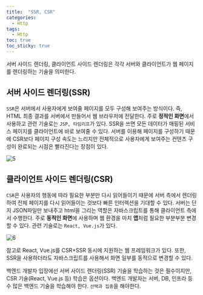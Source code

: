 ```yaml
---
title:  "SSR, CSR"
categories:
  - Http
tags:
  - Http
toc: true
toc_sticky: true
---
```


서버 사이드 렌더링, 클라이언트 사이드 렌더링은 각각 서버와 클라이언트가 웹 페이지를 렌더링하는 기술을 의미한다.

## 서버 사이드 렌더링(SSR)

`SSR`은 서버에서 사용자에게 보여줄 페이지를 모두 구성해 보여주는 방식이다. 즉, HTML 최종 결과를 서버에서 만들어서 웹 브라우저에 전달한다. 주로 **정적인 화면**에서 사용하고 관련 기술로는 `JSP, 타임리프`가 있다. SSR을 쓰면 모든 데이터가 매핑된 서비스 페이지를 클라이언트에 바로 보여줄 수 있다. 서버를 이용해 페이지를 구성하기 때문에 CSR보다 페이지 구성 속도는 느리지만 전체적으로 사용자에게 보여주는 컨텐츠 구성이 완료되는 시점은 빨라진다는 장점이 있다.

![5](https://user-images.githubusercontent.com/79130276/172045046-4621e416-491a-44c1-9864-257701692c4a.png)

## 클라이언트 사이드 렌더링(CSR)

`CSR`은 사용자의 행동에 따라 필요한 부분만 다시 읽어들이기 때문에 서버 측에서 렌더링하여 전체 페이지를 다시 읽어들이는 것보다 빠른 인터렉션을 기대할 수 있다. 서버는 단지 JSON파일만 보내주고 html을 그리는 역할은 자바스크립트를 통해 클라이언트 측에서 수행한다. 주로 **동적인 화면**에 사용하며 웹 환경을 마치 **앱**처럼 필요한 부분부분 변경할 수 있다. 관련 기술로는 `React, Vue.js`가 있다.

![6](https://user-images.githubusercontent.com/79130276/172045047-ddb4b4a8-581e-42be-8378-dfaf4671d3f5.png)

참고로 React, Vue.js를 CSR+SSR 동시에 지원하는 웹 프레임워크가 있다. 또한, SSR을 사용하더라도 자바스크립트를 사용해서 화면 일부를 동적으로 변경할 수 있다.

백엔드 개발자 입장에선 서버 사이드 렌더링(SSR) 기술을 학습하는 것은 필수이지만, CSR 기술(React, Vue.js 등) 학습은 옵션이다. 백엔드 개발자는 서버, DB, 인프라 등 수 많은 백엔드 기술을 학습해야 한다. `선택과 집중`을 해야한다.

